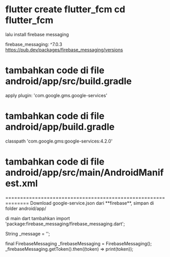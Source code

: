 flutter create flutter_fcm
cd flutter_fcm
=======================
lalu install firebase messaging

firebase_messaging: ^7.0.3
https://pub.dev/packages/firebase_messaging/versions

tambahkan code di file android/app/src/build.gradle
=============================================================
apply plugin: 'com.google.gms.google-services'

tambahkan code di file android/app/build.gradle
=============================================================
classpath 'com.google.gms:google-services:4.2.0'


tambahkan code di file android/app/src/main/AndroidManifest.xml
==============================================================
<intent-filter>
 <action android:name="FLUTTER_NOTIFICATION_CLICK"/>
 <category android:name="android.intent.category.DEFAULT"/>
</intent-filter>
==============================================================
Download google-service.json dari  **firebase**, simpan di folder android/app/ 

di main dart tambahkan 
import 'package:firebase_messaging/firebase_messaging.dart';

String _message = '';

 final FirebaseMessaging _firebaseMessaging = FirebaseMessaging();
 _firebaseMessaging.getToken().then((token) => print(token));
